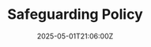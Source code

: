 ---
title: Safeguarding Policy
linkTitle: Safeguarding Policy
date: '2025-05-01T21:06:00Z'
weight: 1
description: Green Orbit Digital's Safeguarding Policy emphasizes the protection and
  well-being of individuals, particularly vulnerable populations. It outlines responsibilities
  for all employees and stakeholders, reporting procedures for concerns, and commitment
  to training and compliance to foster a safe environment.
draft: false
ref: safeguarding-policy
---